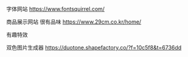 
字体网站
https://www.fontsquirrel.com/

商品展示网站
很有品味
https://www.29cm.co.kr/home/






有趣特效

双色图片生成器
https://duotone.shapefactory.co/?f=10c5f8&t=6736dd
